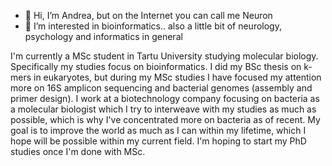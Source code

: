 - 👋 Hi, I’m Andrea, but on the Internet you can call me Neuron
- 👀 I’m interested in bioinformatics.. also a little bit of neurology, psychology and informatics in general

I'm currently a MSc student in Tartu University studying molecular biology. Specifically my studies focus on bioinformatics. I did my BSc thesis on k-mers in eukaryotes, but during my MSc studies I have focused my attention more on 16S amplicon sequencing and bacterial genomes (assembly and primer design).
I work at a biotechnology company focusing on bacteria as a molecular biologist which I try to interweave with my studies as much as possible, which is why I've concentrated more on bacteria as of recent. My goal is to improve the world as much as I can within my lifetime, which I hope will be possible within my current field. 
I'm hoping to start my PhD studies once I'm done with MSc. 
